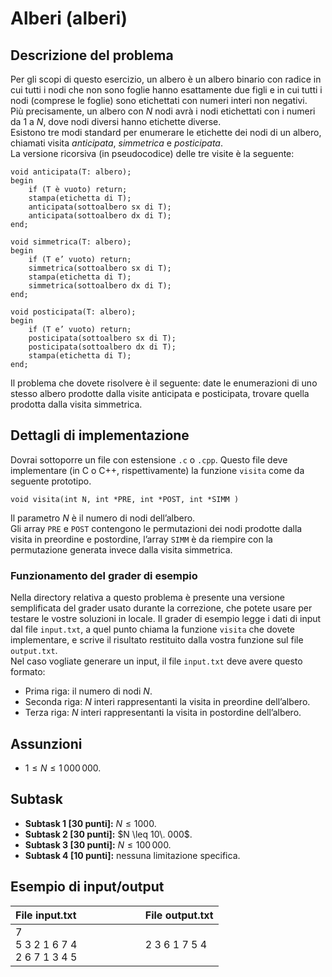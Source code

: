 # Alberi (alberi)

## Descrizione del problema

Per gli scopi di questo esercizio, un albero è un albero binario con radice in cui tutti i nodi che non sono foglie hanno esattamente due figli e in cui tutti i nodi (comprese le foglie) sono etichettati con numeri interi non negativi.  
Più precisamente, un albero con $N$ nodi avrà i nodi etichettati con i numeri da $1$ a $N$, dove nodi diversi hanno etichette diverse.  
Esistono tre modi standard per enumerare le etichette dei nodi di un albero, chiamati visita _anticipata_, _simmetrica_ e _posticipata_.  
La versione ricorsiva (in pseudocodice) delle tre visite è la seguente:

```
void anticipata(T: albero);
begin
    if (T è vuoto) return;
    stampa(etichetta di T);
    anticipata(sottoalbero sx di T);
    anticipata(sottoalbero dx di T);
end;
```

```
void simmetrica(T: albero);
begin
    if (T e’ vuoto) return;
    simmetrica(sottoalbero sx di T);
    stampa(etichetta di T);
    simmetrica(sottoalbero dx di T);
end;
```

```
void posticipata(T: albero);
begin
    if (T e’ vuoto) return;
    posticipata(sottoalbero sx di T);
    posticipata(sottoalbero dx di T);
    stampa(etichetta di T);
end;
```

Il problema che dovete risolvere è il seguente:
date le enumerazioni di uno stesso albero prodotte dalla visite anticipata e posticipata, trovare quella prodotta dalla visita simmetrica.

## Dettagli di implementazione

Dovrai sottoporre un file con estensione `.c` o `.cpp`. Questo file deve implementare (in C o C++, rispettivamente) la funzione `visita` come da seguente prototipo.

```
void visita(int N, int *PRE, int *POST, int *SIMM )

```

Il parametro $N$ è il numero di nodi dell’albero.  
Gli array `PRE` e `POST` contengono le permutazioni dei nodi prodotte dalla visita in preordine e postordine, l’array `SIMM` è da riempire con la permutazione generata invece dalla visita simmetrica.

### Funzionamento del grader di esempio

Nella directory relativa a questo problema è presente una versione semplificata del grader usato durante la correzione, che potete usare per testare le vostre soluzioni in locale.
Il grader di esempio legge i dati di input dal file `input.txt`, a quel punto chiama la funzione `visita` che dovete implementare, e scrive il risultato restituito dalla vostra funzione sul file `output.txt`.  
Nel caso vogliate generare un input, il file `input.txt` deve avere questo formato:

- Prima riga: il numero di nodi $N$.
- Seconda riga: $N$ interi rappresentanti la visita in preordine dell’albero.
- Terza riga: $N$ interi rappresentanti la visita in postordine dell’albero.

## Assunzioni

- $1 \leq N \leq 1\,000\,000$.

## Subtask

- **Subtask 1 \[30 punti\]:** $N \leq 1000$.
- **Subtask 2 \[30 punti\]:** $N \leq 10\. 000$.
- **Subtask 3 \[30 punti\]:** $N \leq 100\, 000$.
- **Subtask 4 \[10 punti\]:** nessuna limitazione specifica.

## Esempio di input/output


| File input.txt | &nbsp;&nbsp;&nbsp;&nbsp;&nbsp;&nbsp;&nbsp;&nbsp;&nbsp;&nbsp;&nbsp;&nbsp;&nbsp;&nbsp;&nbsp;&nbsp;&nbsp;&nbsp; | File output.txt |
| :------------  | :----------------------------------: | :-------------- |
| 7<br>5 3 2 1 6 7 4<br>2 6 7 1 3 4 5 |  &nbsp; | 2 3 6 1 7 5 4 |

